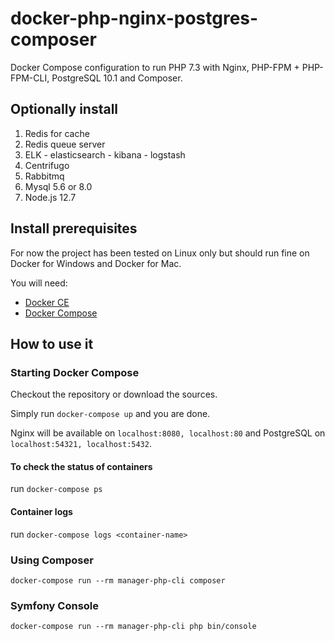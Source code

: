 # docker-php-nginx-postgres-composer
Docker Compose configuration to run PHP 7.3 with Nginx, PHP-FPM + PHP-FPM-CLI, PostgreSQL 10.1 and Composer.

## Optionally install 

1) Redis for cache
2) Redis queue server 
3) ELK - elasticsearch - kibana - logstash
4) Centrifugo
5) Rabbitmq
6) Mysql 5.6 or 8.0
7) Node.js 12.7

## Install prerequisites

For now the project has been tested on Linux only but should run fine on Docker for Windows and Docker for Mac.

You will need:

* [Docker CE](https://docs.docker.com/engine/installation/)
* [Docker Compose](https://docs.docker.com/compose/install)

## How to use it

### Starting Docker Compose

Checkout the repository or download the sources.

Simply run `docker-compose up` and you are done.

Nginx will be available on `localhost:8080, localhost:80` and PostgreSQL on `localhost:54321, localhost:5432`.

#### To check the status of containers

run `docker-compose ps`

#### Container logs

run `docker-compose logs <container-name>`

### Using Composer

`docker-compose run --rm manager-php-cli composer`

### Symfony Console

`docker-compose run --rm manager-php-cli php bin/console`
